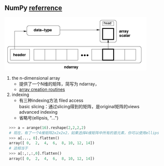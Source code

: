 ## NumPy   [referrence](https://docs.scipy.org/doc/numpy/reference/arrays.html)

![numpy](../image/python/ndarray.png)

1. the n-dimensional array  
    - 提供了一个N维的矩阵，简写为 ndarray，
    - [array creation routines](https://docs.scipy.org/doc/numpy/reference/routines.array-creation.html#routines-array-creation)
3. indexing
    - 有三种indexing方法
        filed access  
        basic slicing：通过slicing得到的矩阵，是original矩阵的views   
        advanced indexing  
    - 省略号(ellipsis, "...")  
```python
  >>> a = arange(16).reshape(2,2,2,2)  
  # 现在，有了一个4维矩阵2x2x2x2，如果选择4维矩阵中所有的首元素，你可以使用ellipsis符号。  
  >>> a[..., 0].flatten()  
  array([ 0,  2,  4,  6,  8, 10, 12, 14])  
  # 这相当于  
  >>> a[:,:,:,0].flatten()  
  array([ 0,  2,  4,  6,  8, 10, 12, 14])  
```
